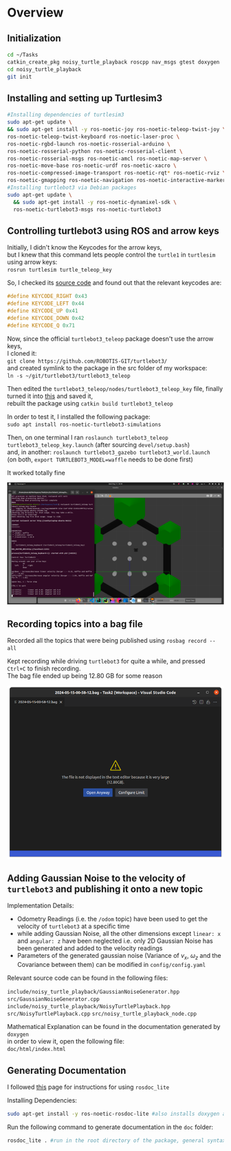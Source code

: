 # Overview

<!-- TODO: add overview -->

## Initialization

```bash
cd ~/Tasks
catkin_create_pkg noisy_turtle_playback roscpp nav_msgs gtest doxygen
cd noisy_turtle_playback
git init
```

## Installing and setting up Turtlesim3

```bash
#Installing dependencies of turtlesim3
sudo apt-get update \
&& sudo apt-get install -y ros-noetic-joy ros-noetic-teleop-twist-joy \
ros-noetic-teleop-twist-keyboard ros-noetic-laser-proc \
ros-noetic-rgbd-launch ros-noetic-rosserial-arduino \
ros-noetic-rosserial-python ros-noetic-rosserial-client \
ros-noetic-rosserial-msgs ros-noetic-amcl ros-noetic-map-server \
ros-noetic-move-base ros-noetic-urdf ros-noetic-xacro \
ros-noetic-compressed-image-transport ros-noetic-rqt* ros-noetic-rviz \
ros-noetic-gmapping ros-noetic-navigation ros-noetic-interactive-markers
#Installing turtlebot3 via Debian packages
sudo apt-get update \
  && sudo apt-get install -y ros-noetic-dynamixel-sdk \
  ros-noetic-turtlebot3-msgs ros-noetic-turtlebot3
```

## Controlling turtlebot3 using ROS and arrow keys

Initially, I didn't know the Keycodes for the arrow keys, \
but I knew that this command lets people control the `turtle1` in `turtlesim` using arrow keys: \
`rosrun turtlesim turtle_teleop_key`

So, I checked its [source code](https://github.com/ros/ros_tutorials/blob/noetic-devel/turtlesim/tutorials/teleop_turtle_key.cpp) and found out that the relevant keycodes are:

```cpp
#define KEYCODE_RIGHT 0x43
#define KEYCODE_LEFT 0x44
#define KEYCODE_UP 0x41
#define KEYCODE_DOWN 0x42
#define KEYCODE_Q 0x71
```

Now, since the official `turtlebot3_teleop` package doesn't use the arrow keys, \
I cloned it: \
`git clone https://github.com/ROBOTIS-GIT/turtlebot3/` \
and created symlink to the package in the src folder of my workspace: \
`ln -s ~/git/turtlebot3/turtlebot3_teleop`

Then edited the `turtlebot3_teleop/nodes/turtlebot3_teleop_key` file, finally turned it into [this](https://gist.github.com/real-Sandip-Das/e97fc8cff416c464ccf0dcdcadc0c9cb) and saved it, \
rebuilt the package using `catkin build turtlebot3_teleop`

In order to test it, I installed the following package: \
`sudo apt install ros-noetic-turtlebot3-simulations`

Then, on one terminal I ran `roslaunch turtlebot3_teleop turtlebot3_teleop_key.launch` (after sourcing `devel/setup.bash`) \
and, in another: `roslaunch turtlebot3_gazebo turtlebot3_world.launch` \
(on both, `export TURTLEBOT3_MODEL=waffle` needs to be done first)

It worked totally fine

![arrow-keys-driving](doc-images/arrow-keys.png)

## Recording topics into a bag file

Recorded all the topics that were being published using `rosbag record --all`

Kept recording while driving `turtlebot3` for quite a while, and pressed `Ctrl+C` to finish recording. \
The bag file ended up being 12.80 GB for some reason

![12 GB](doc-images/twelve-jibi.png)

## Adding Gaussian Noise to the velocity of `turtlebot3` and publishing it onto a new topic

Implementation Details:

- Odometry Readings (i.e. the `/odom` topic) have been used to get the velocity of `turtlebot3` at a specific time
- while adding Gaussian Noise, all the other dimensions except `linear: x` and `angular: z` have been neglected i.e. only 2D Gaussian Noise has been generated and added to the velocity readings
- Parameters of the generated gaussian noise (Variance of $v_x$, $\omega_z$ and the Covariance between them) can be modified in `config/config.yaml`

Relevant source code can be found in the following files:

`include/noisy_turtle_playback/GaussianNoiseGenerator.hpp`
`src/GaussianNoiseGenerator.cpp`
`include/noisy_turtle_playback/NoisyTurtlePlayback.hpp`
`src/NoisyTurtlePlayback.cpp`
`src/noisy_turtle_playback_node.cpp`

Mathematical Explanation can be found in the documentation generated by `doxygen` \
in order to view it, open the following file: \
`doc/html/index.html`

## Generating Documentation

I followed [this](http://wiki.ros.org/rosdoc_lite) page for instructions for using `rosdoc_lite`

Installing Dependencies:

```bash
sudo apt-get install -y ros-noetic-rosdoc-lite #also installs doxygen along with other dependencies
```

Run the following command to generate documentation in the `doc` folder:

```bash
rosdoc_lite . #run in the root directory of the package, general syntax: rosdoc_lite [options] [package_path]
```
<!-- TODO: draw attention to testing using gtest -->

